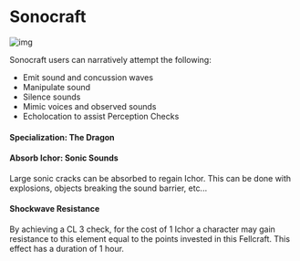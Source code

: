 # Sonocraft

![img](Sonocraft.png)

Sonocraft users can narratively attempt the following:

- Emit sound and concussion waves
- Manipulate sound
- Silence sounds
- Mimic voices and observed sounds
- Echolocation to assist Perception Checks

#### Specialization: The Dragon

#### Absorb Ichor: Sonic Sounds

Large sonic cracks can be absorbed to regain Ichor. This can be done with explosions, objects breaking the sound barrier, etc...

#### Shockwave Resistance

By achieving a CL 3 check, for the cost of 1 Ichor a character may gain resistance to this element equal to the points invested in this Fellcraft. This effect has a duration of 1 hour.
